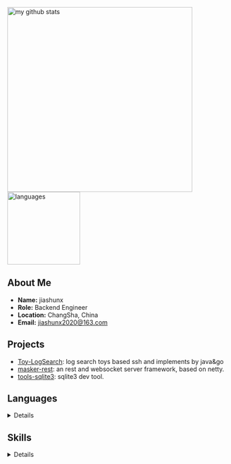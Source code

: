 
<p>
  <a href="https://github.com/jiashunx">
    <img src="https://github-readme-stats.vercel.app/api?username=jiashunx&show_icons=false&include_all_commits=true" alt="my github stats" width="420"/>
  </a>
  <a href="https://github.com/jiashunx?tab=repositories">
    <img src="https://github-readme-stats.vercel.app/api/top-langs/?username=jiashunx&hide=html&layout=compact" alt="languages" height="165"/>
  </a>
</p>

## About Me

* **Name:** jiashunx
* **Role:** Backend Engineer
* **Location:** ChangSha, China
* **Email:** <jiashunx2020@163.com>

## Projects

* [Toy-LogSearch](https://github.com/jiashunx/Toy-LogSearch): log search toys based ssh and implements by java&go
* [masker-rest](https://github.com/jiashunx/masker-rest): an rest and websocket server framework, based on netty.
* [tools-sqlite3](https://github.com/jiashunx/tools-sqlite3): sqlite3 dev tool.

## Languages

<details>
  <summary>Details</summary>

  * Java
  * Golang
</details>

## Skills

<details>
  <summary>Details</summary>

  * Http
  * JavaAgent
  * JavaWeb
  * SpringCloud
</details>
